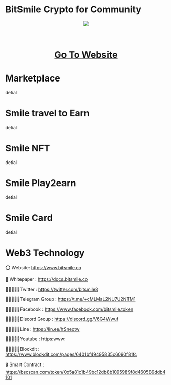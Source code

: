 # BitSmile Crypto for Community

<div align="center"><img src="https://lqbfinance.com/wp-content/uploads/2023/03/BSM-LOGO1.png" /><br />
</div>
<div align="center">
  <h1><br />
    <a href="https://www.bitsmile.co/" target="_blank">Go To Website<br />
    </a></h1>
</div>


# Marketplace

detial

# Smile travel to Earn
detial

# Smile NFT
detial

# Smile Play2earn
detial

# Smile Card
detial

# Web3 Technology


⭕ Website: https://www.bitsmile.co

📄 Whitepaper : https://docs.bitsmile.co

👨🏿‍🤝‍👨🏿Twitter : https://twitter.com/bitsmile8

👨🏿‍🤝‍👨🏿Telegram Group : https://t.me/+cMLMaL2NU7U2NTM1

👨🏿‍🤝‍👨🏿Facebook : https://www.facebook.com/bitsmile.token

👨🏿‍🤝‍👨🏿Discord Group : https://discord.gg/V6G4Wwuf

👨🏿‍🤝‍👨🏿Line : https://lin.ee/hSneotw

👨🏿‍🤝‍👨🏿Youtube : https:www.

👨🏿‍🤝‍👨🏿Blockdit : https://www.blockdit.com/pages/6401bf49495835c6090f81fc

🔒 Smart Contract : https://bscscan.com/token/0x5a81c1b49bc12db8b1095989f8d460589ddb4101

